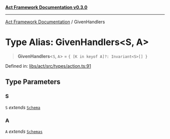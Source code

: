 [**Act Framework Documentation v0.3.0**](../README.md)

***

[Act Framework Documentation](../globals.md) / GivenHandlers

# Type Alias: GivenHandlers\<S, A\>

> **GivenHandlers**\<`S`, `A`\> = `{ [K in keyof A]?: Invariant<S>[] }`

Defined in: [libs/act/src/types/action.ts:91](https://github.com/Rotorsoft/act-root/blob/44434ac9e20b81fc5bbda127e1633a974aa78bcb/libs/act/src/types/action.ts#L91)

## Type Parameters

### S

`S` *extends* [`Schema`](Schema.md)

### A

`A` *extends* [`Schemas`](Schemas.md)
